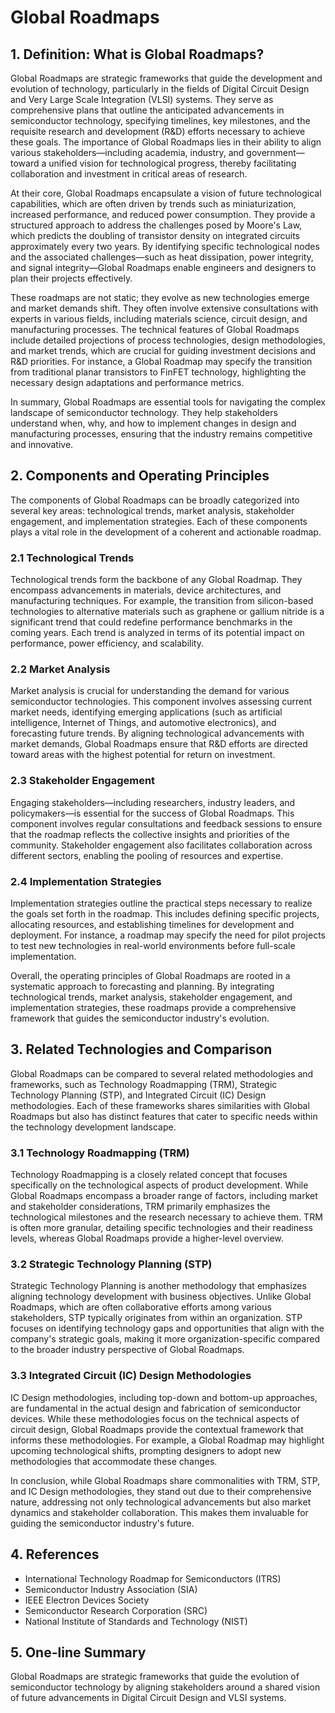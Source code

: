 # Global Roadmaps

## 1. Definition: What is **Global Roadmaps**?
Global Roadmaps are strategic frameworks that guide the development and evolution of technology, particularly in the fields of Digital Circuit Design and Very Large Scale Integration (VLSI) systems. They serve as comprehensive plans that outline the anticipated advancements in semiconductor technology, specifying timelines, key milestones, and the requisite research and development (R&D) efforts necessary to achieve these goals. The importance of Global Roadmaps lies in their ability to align various stakeholders—including academia, industry, and government—toward a unified vision for technological progress, thereby facilitating collaboration and investment in critical areas of research.

At their core, Global Roadmaps encapsulate a vision of future technological capabilities, which are often driven by trends such as miniaturization, increased performance, and reduced power consumption. They provide a structured approach to address the challenges posed by Moore's Law, which predicts the doubling of transistor density on integrated circuits approximately every two years. By identifying specific technological nodes and the associated challenges—such as heat dissipation, power integrity, and signal integrity—Global Roadmaps enable engineers and designers to plan their projects effectively.

These roadmaps are not static; they evolve as new technologies emerge and market demands shift. They often involve extensive consultations with experts in various fields, including materials science, circuit design, and manufacturing processes. The technical features of Global Roadmaps include detailed projections of process technologies, design methodologies, and market trends, which are crucial for guiding investment decisions and R&D priorities. For instance, a Global Roadmap may specify the transition from traditional planar transistors to FinFET technology, highlighting the necessary design adaptations and performance metrics.

In summary, Global Roadmaps are essential tools for navigating the complex landscape of semiconductor technology. They help stakeholders understand when, why, and how to implement changes in design and manufacturing processes, ensuring that the industry remains competitive and innovative.

## 2. Components and Operating Principles
The components of Global Roadmaps can be broadly categorized into several key areas: technological trends, market analysis, stakeholder engagement, and implementation strategies. Each of these components plays a vital role in the development of a coherent and actionable roadmap.

### 2.1 Technological Trends
Technological trends form the backbone of any Global Roadmap. They encompass advancements in materials, device architectures, and manufacturing techniques. For example, the transition from silicon-based technologies to alternative materials such as graphene or gallium nitride is a significant trend that could redefine performance benchmarks in the coming years. Each trend is analyzed in terms of its potential impact on performance, power efficiency, and scalability.

### 2.2 Market Analysis
Market analysis is crucial for understanding the demand for various semiconductor technologies. This component involves assessing current market needs, identifying emerging applications (such as artificial intelligence, Internet of Things, and automotive electronics), and forecasting future trends. By aligning technological advancements with market demands, Global Roadmaps ensure that R&D efforts are directed toward areas with the highest potential for return on investment.

### 2.3 Stakeholder Engagement
Engaging stakeholders—including researchers, industry leaders, and policymakers—is essential for the success of Global Roadmaps. This component involves regular consultations and feedback sessions to ensure that the roadmap reflects the collective insights and priorities of the community. Stakeholder engagement also facilitates collaboration across different sectors, enabling the pooling of resources and expertise.

### 2.4 Implementation Strategies
Implementation strategies outline the practical steps necessary to realize the goals set forth in the roadmap. This includes defining specific projects, allocating resources, and establishing timelines for development and deployment. For instance, a roadmap may specify the need for pilot projects to test new technologies in real-world environments before full-scale implementation.

Overall, the operating principles of Global Roadmaps are rooted in a systematic approach to forecasting and planning. By integrating technological trends, market analysis, stakeholder engagement, and implementation strategies, these roadmaps provide a comprehensive framework that guides the semiconductor industry's evolution.

## 3. Related Technologies and Comparison
Global Roadmaps can be compared to several related methodologies and frameworks, such as Technology Roadmapping (TRM), Strategic Technology Planning (STP), and Integrated Circuit (IC) Design methodologies. Each of these frameworks shares similarities with Global Roadmaps but also has distinct features that cater to specific needs within the technology development landscape.

### 3.1 Technology Roadmapping (TRM)
Technology Roadmapping is a closely related concept that focuses specifically on the technological aspects of product development. While Global Roadmaps encompass a broader range of factors, including market and stakeholder considerations, TRM primarily emphasizes the technological milestones and the research necessary to achieve them. TRM is often more granular, detailing specific technologies and their readiness levels, whereas Global Roadmaps provide a higher-level overview.

### 3.2 Strategic Technology Planning (STP)
Strategic Technology Planning is another methodology that emphasizes aligning technology development with business objectives. Unlike Global Roadmaps, which are often collaborative efforts among various stakeholders, STP typically originates from within an organization. STP focuses on identifying technology gaps and opportunities that align with the company's strategic goals, making it more organization-specific compared to the broader industry perspective of Global Roadmaps.

### 3.3 Integrated Circuit (IC) Design Methodologies
IC Design methodologies, including top-down and bottom-up approaches, are fundamental in the actual design and fabrication of semiconductor devices. While these methodologies focus on the technical aspects of circuit design, Global Roadmaps provide the contextual framework that informs these methodologies. For example, a Global Roadmap may highlight upcoming technological shifts, prompting designers to adopt new methodologies that accommodate these changes.

In conclusion, while Global Roadmaps share commonalities with TRM, STP, and IC Design methodologies, they stand out due to their comprehensive nature, addressing not only technological advancements but also market dynamics and stakeholder collaboration. This makes them invaluable for guiding the semiconductor industry's future.

## 4. References
- International Technology Roadmap for Semiconductors (ITRS)
- Semiconductor Industry Association (SIA)
- IEEE Electron Devices Society
- Semiconductor Research Corporation (SRC)
- National Institute of Standards and Technology (NIST)

## 5. One-line Summary
Global Roadmaps are strategic frameworks that guide the evolution of semiconductor technology by aligning stakeholders around a shared vision of future advancements in Digital Circuit Design and VLSI systems.